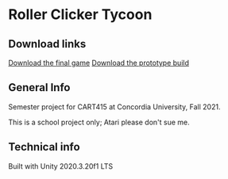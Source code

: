 # Roller Clicker Tycoon

## Download links

[Download the final game](https://booink.itch.io/cart415-roller-clicker-tycoon)
[Download the prototype build](https://booink.itch.io/cart415-roller-clicker-tycoon-prototype)

## General Info

Semester project for CART415 at Concordia University, Fall 2021.

This is a school project only; Atari please don't sue me.

## Technical info
Built with Unity 2020.3.20f1 LTS
